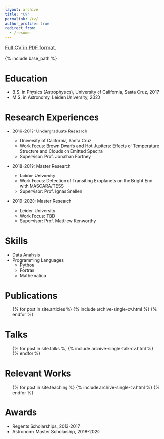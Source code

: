 ```yaml
---
layout: archive
title: "CV"
permalink: /cv/
author_profile: true
redirect_from:
  - /resume
---
```

<u><a style="line-height: 1.5;" href="http://rywjhzd.github.io/files/CV_app.pdf"><span style="color: #333333;"><span style="font-size: medium;">Full CV in PDF format.</span></span></a></u>


{% include base_path %}

Education
======
* B.S. in Physics (Astrophysics), University of California, Santa Cruz, 2017
* M.S. in Astronomy, Leiden University, 2020

Research Experiences
======
* 2016-2018: Undergraduate Research
  * University of California, Santa Cruz 
  * Work Focus: Brown Dwarfs and Hot Jupiters: Effects of Temperature Structure and Clouds on Emitted Spectra
  * Supervisor: Prof. Jonathan Fortney
  
* 2018-2019: Master Research
  * Leiden University
  * Work Focus: Detection of Transiting Exoplanets on the Bright End with MASCARA/TESS
  * Supervisor: Prof. Ignas Snellen

* 2019-2020: Master Research
  * Leiden University
  * Work Focus: TBD
  * Supervisor: Prof. Matthew Kenworthy

Skills
======
* Data Analysis
* Programming Languages
  * Python
  * Fortran
  * Mathematica

Publications
======
  <ul>{% for post in site.articles %}
    {% include archive-single-cv.html %}
  {% endfor %}</ul>
  
Talks
======
  <ul>{% for post in site.talks %}
    {% include archive-single-talk-cv.html %}
  {% endfor %}</ul>
  
Relevant Works
======
  <ul>{% for post in site.teaching %}
    {% include archive-single-cv.html %}
  {% endfor %}</ul>
  
Awards
======
* Regents Scholarships, 2013-2017
* Astronomy Master Scholarship, 2018-2020
